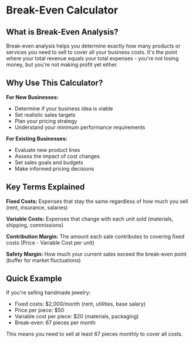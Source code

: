 # Break-Even Calculator

## What is Break-Even Analysis?

Break-even analysis helps you determine exactly how many products or services you need to sell to cover all your business costs. It's the point where your total revenue equals your total expenses - you're not losing money, but you're not making profit yet either.

## Why Use This Calculator?

**For New Businesses:**
- Determine if your business idea is viable
- Set realistic sales targets
- Plan your pricing strategy
- Understand your minimum performance requirements

**For Existing Businesses:**
- Evaluate new product lines
- Assess the impact of cost changes
- Set sales goals and budgets
- Make informed pricing decisions

## Key Terms Explained

**Fixed Costs:** Expenses that stay the same regardless of how much you sell (rent, insurance, salaries)

**Variable Costs:** Expenses that change with each unit sold (materials, shipping, commissions)

**Contribution Margin:** The amount each sale contributes to covering fixed costs (Price - Variable Cost per unit)

**Safety Margin:** How much your current sales exceed the break-even point (buffer for market fluctuations)

## Quick Example

If you're selling handmade jewelry:
- Fixed costs: $2,000/month (rent, utilities, base salary)
- Price per piece: $50
- Variable cost per piece: $20 (materials, packaging)
- Break-even: 67 pieces per month

This means you need to sell at least 67 pieces monthly to cover all costs.